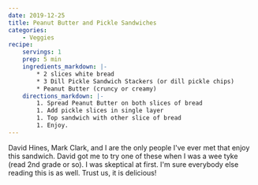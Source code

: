 ```yaml
---
date: 2019-12-25
title: Peanut Butter and Pickle Sandwiches
categories:
    - Veggies
recipe:
    servings: 1 
    prep: 5 min
    ingredients_markdown: |-
        * 2 slices white bread
        * 3 Dill Pickle Sandwich Stackers (or dill pickle chips)
        * Peanut Butter (cruncy or creamy)
    directions_markdown: |-
        1. Spread Peanut Butter on both slices of bread
        1. Add pickle slices in single layer
        1. Top sandwich with other slice of bread
        1. Enjoy.
---
```

David Hines, Mark Clark, and I are the only people I've ever met that enjoy this sandwich. David got me to try one of 
these when I was a wee tyke (read 2nd grade or so). I was skeptical at first. I'm sure everybody else reading this is as 
well. Trust us, it is delicious!
